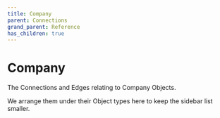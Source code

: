 ```yaml
---
title: Company
parent: Connections
grand_parent: Reference
has_children: true
---
```


# Company

The Connections and Edges relating to Company Objects.

We arrange them under their Object types here to keep the sidebar list smaller.

